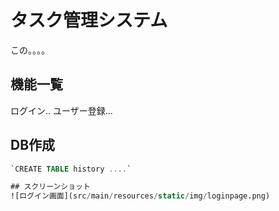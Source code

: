 # タスク管理システム
 この。。。。

## 機能一覧
 ログイン..
 ユーザー登録...

## DB作成
```sql
`CREATE TABLE history ....`

## スクリーンショット
![ログイン画面](src/main/resources/static/img/loginpage.png)
